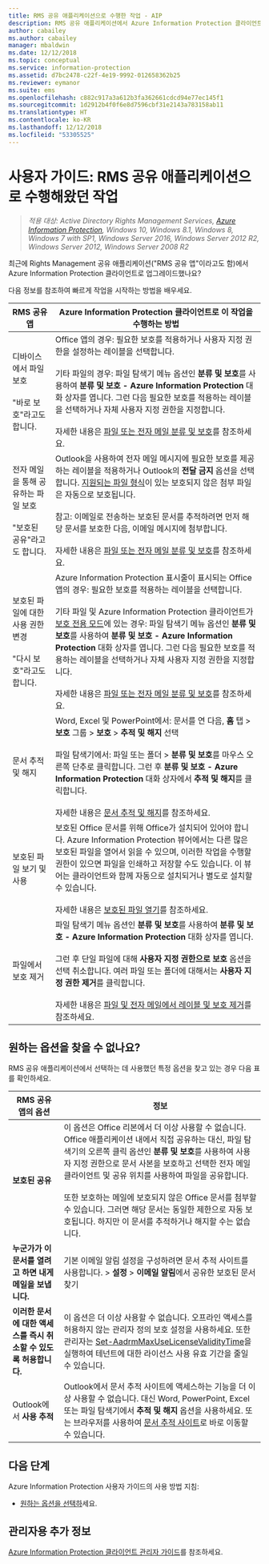 ```yaml
---
title: RMS 공유 애플리케이션으로 수행한 작업 - AIP
description: RMS 공유 애플리케이션에서 Azure Information Protection 클라이언트로 업그레이드한 사용자를 위한 지침입니다.
author: cabailey
ms.author: cabailey
manager: mbaldwin
ms.date: 12/12/2018
ms.topic: conceptual
ms.service: information-protection
ms.assetid: d7bc2478-c22f-4e19-9992-012658362b25
ms.reviewer: eymanor
ms.suite: ems
ms.openlocfilehash: c882c917a3a612b3fa362661cdcd94e77ec145f1
ms.sourcegitcommit: 1d2912b4f0f6e8d7596cbf31e2143a783158ab11
ms.translationtype: HT
ms.contentlocale: ko-KR
ms.lasthandoff: 12/12/2018
ms.locfileid: "53305525"
---
```

# <a name="user-guide-tasks-that-you-used-to-do-with-the-rms-sharing-application"></a>사용자 가이드: RMS 공유 애플리케이션으로 수행해왔던 작업

>*적용 대상: Active Directory Rights Management Services, [Azure Information Protection](https://azure.microsoft.com/pricing/details/information-protection), Windows 10, Windows 8.1, Windows 8, Windows 7 with SP1, Windows Server 2016, Windows Server 2012 R2, Windows Server 2012, Windows Server 2008 R2*

최근에 Rights Management 공유 애플리케이션("RMS 공유 앱"이라고도 함)에서 Azure Information Protection 클라이언트로 업그레이드했나요? 

다음 정보를 참조하여 빠르게 작업을 시작하는 방법을 배우세요.

|RMS 공유 앱|Azure Information Protection 클라이언트로 이 작업을 수행하는 방법
|-----------|--------------------|
|디바이스에서 파일 보호 <br /><br />"바로 보호"라고도 합니다.|Office 앱의 경우: 필요한 보호를 적용하거나 사용자 지정 권한을 설정하는 레이블을 선택합니다.<br /><br />기타 파일의 경우: 파일 탐색기 메뉴 옵션인 **분류 및 보호**를 사용하여 **분류 및 보호 - Azure Information Protection** 대화 상자를 엽니다. 그런 다음 필요한 보호를 적용하는 레이블을 선택하거나 자체 사용자 지정 권한을 지정합니다. <br /><br />자세한 내용은 [파일 또는 전자 메일 분류 및 보호](client-classify-protect.md)를 참조하세요.
|전자 메일을 통해 공유하는 파일 보호 <br /><br />"보호된 공유"라고도 합니다.|Outlook을 사용하여 전자 메일 메시지에 필요한 보호를 제공하는 레이블을 적용하거나 Outlook의 **전달 금지** 옵션을 선택합니다. [지원되는 파일 형식](https://support.office.com/article/bb643d33-4a3f-4ac7-9770-fd50d95f58dc#FileTypesforIRM)이 있는 보호되지 않은 첨부 파일은 자동으로 보호됩니다.<br /><br />참고: 이메일로 전송하는 보호된 문서를 추적하려면 먼저 해당 문서를 보호한 다음, 이메일 메시지에 첨부합니다.<br /><br />자세한 내용은 [파일 또는 전자 메일 분류 및 보호](client-classify-protect.md)를 참조하세요.
|보호된 파일에 대한 사용 권한 변경 <br /><br />"다시 보호"라고도 합니다.|Azure Information Protection 표시줄이 표시되는 Office 앱의 경우: 필요한 보호를 적용하는 레이블을 선택합니다.<br /><br />기타 파일 및 Azure Information Protection 클라이언트가 [보호 전용 모드](client-protection-only-mode.md)에 있는 경우: 파일 탐색기 메뉴 옵션인 **분류 및 보호**를 사용하여 **분류 및 보호 - Azure Information Protection** 대화 상자를 엽니다. 그런 다음 필요한 보호를 적용하는 레이블을 선택하거나 자체 사용자 지정 권한을 지정합니다.<br /><br />자세한 내용은 [파일 또는 전자 메일 분류 및 보호](client-classify-protect.md)를 참조하세요.
|문서 추적 및 해지|Word, Excel 및 PowerPoint에서: 문서를 연 다음, **홈** 탭 > **보호** 그룹 > **보호** > **추적 및 해지** 선택<br /><br />파일 탐색기에서: 파일 또는 폴더 > **분류 및 보호**를 마우스 오른쪽 단추로 클릭합니다. 그런 후 **분류 및 보호 - Azure Information Protection** 대화 상자에서 **추적 및 해지**를 클릭합니다. <br /><br />자세한 내용은 [문서 추적 및 해지](client-track-revoke.md)를 참조하세요.
|보호된 파일 보기 및 사용|보호된 Office 문서를 위해 Office가 설치되어 있어야 합니다. Azure Information Protection 뷰어에서는 다른 많은 보호된 파일을 열어서 읽을 수 있으며, 이러한 작업을 수행할 권한이 있으면 파일을 인쇄하고 저장할 수도 있습니다. 이 뷰어는 클라이언트와 함께 자동으로 설치되거나 별도로 설치할 수 있습니다.<br /><br />자세한 내용은 [보호된 파일 열기](client-view-use-files.md)를 참조하세요.
|파일에서 보호 제거|파일 탐색기 메뉴 옵션인 **분류 및 보호**를 사용하여 **분류 및 보호 - Azure Information Protection** 대화 상자를 엽니다. <br /><br />그런 후 단일 파일에 대해 **사용자 지정 권한으로 보호** 옵션을 선택 취소합니다. 여러 파일 또는 폴더에 대해서는 **사용자 지정 권한 제거**를 클릭합니다.<br /><br />자세한 내용은 [파일 및 전자 메일에서 레이블 및 보호 제거](client-remove-label-protection.md)를 참조하세요.|

## <a name="cant-find-the-option-youre-looking-for"></a>원하는 옵션을 찾을 수 없나요?

RMS 공유 애플리케이션에서 선택하는 데 사용했던 특정 옵션을 찾고 있는 경우 다음 표를 확인하세요.

|RMS 공유 앱의 옵션|정보
|-----------|--------------------|
|**보호된 공유**|이 옵션은 Office 리본에서 더 이상 사용할 수 없습니다. Office 애플리케이션 내에서 직접 공유하는 대신, 파일 탐색기의 오른쪽 클릭 옵션인 **분류 및 보호**를 사용하여 사용자 지정 권한으로 문서 사본을 보호하고 선택한 전자 메일 클라이언트 및 공유 위치를 사용하여 파일을 공유합니다. <br /><br /> 또한 보호하는 메일에 보호되지 않은 Office 문서를 첨부할 수 있습니다. 그러면 해당 문서는 동일한 제한으로 자동 보호됩니다. 하지만 이 문서를 추적하거나 해지할 수는 없습니다.
|**누군가가 이 문서를 열려고 하면 내게 메일을 보냅니다.**|기본 이메일 알림 설정을 구성하려면 문서 추적 사이트를 사용합니다. > **설정** > **이메일 알림**에서 공유한 보호된 문서 찾기
|**이러한 문서에 대한 액세스를 즉시 취소할 수 있도록 허용합니다.**|이 옵션은 더 이상 사용할 수 없습니다. 오프라인 액세스를 허용하지 않는 관리자 정의 보호 설정을 사용하세요. 또한 관리자는 [Set-AadrmMaxUseLicenseValidityTime](/powershell/aadrm/vlatest/set-aadrmmaxuselicensevaliditytime)을 실행하여 테넌트에 대한 라이선스 사용 유효 기간을 줄일 수 있습니다.
|Outlook에서 **사용 추적**|Outlook에서 문서 추적 사이트에 액세스하는 기능을 더 이상 사용할 수 없습니다. 대신 Word, PowerPoint, Excel 또는 파일 탐색기에서 **추적 및 해지** 옵션을 사용하세요. 또는 브라우저를 사용하여 [문서 추적 사이트](https://go.microsoft.com/fwlink/?LinkId=529562)로 바로 이동할 수 있습니다.

## <a name="next-steps"></a>다음 단계
Azure Information Protection 사용자 가이드의 사용 방법 지침:

- [원하는 옵션을 선택하](client-user-guide.md#what-do-you-want-to-do)세요.

## <a name="additional-information-for-administrators"></a>관리자용 추가 정보    
[Azure Information Protection 클라이언트 관리자 가이드](client-admin-guide.md)를 참조하세요.

  

